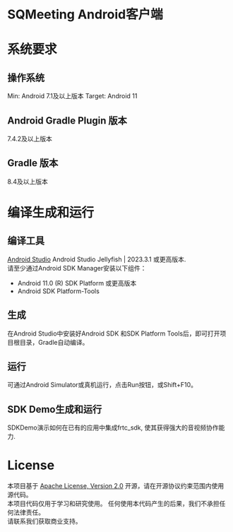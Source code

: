 # SQMeeting Android客户端

# 系统要求

## 操作系统
Min: Android 7.1及以上版本
Target: Android 11

## Android Gradle Plugin 版本
7.4.2及以上版本

## Gradle 版本
8.4及以上版本

# 编译生成和运行

## 编译工具
[Android Studio](https://developer.android.com/studio/) Android Studio Jellyfish | 2023.3.1 或更高版本.   
请至少通过Android SDK Manager安装以下组件：
- Android 11.0 (R) SDK Platform 或更高版本
- Android SDK Platform-Tools

## 生成
在Android Studio中安装好Android SDK 和SDK Platform Tools后，即可打开项目根目录，Gradle自动编译。

## 运行
可通过Android Simulator或真机运行，点击Run按钮，或Shift+F10。

## SDK Demo生成和运行
SDKDemo演示如何在已有的应用中集成frtc_sdk, 使其获得强大的音视频协作能力.   

# License
本项目基于 [Apache License, Version 2.0](./LICENSE) 开源，请在开源协议约束范围内使用源代码。  
本项目代码仅用于学习和研究使用。 任何使用本代码产生的后果，我们不承担任何法律责任。  
请联系我们获取商业支持。
